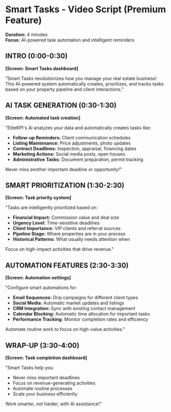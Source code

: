 # Smart Tasks - Video Script (Premium Feature)
**Duration:** 4 minutes  
**Focus:** AI-powered task automation and intelligent reminders

## INTRO (0:00-0:30)
**[Screen: Smart Tasks dashboard]**

"Smart Tasks revolutionizes how you manage your real estate business! This AI-powered system automatically creates, prioritizes, and tracks tasks based on your property pipeline and client interactions."

## AI TASK GENERATION (0:30-1:30)
**[Screen: Automated task creation]**

"EliteKPI's AI analyzes your data and automatically creates tasks like:
- **Follow-up Reminders:** Client communication schedules
- **Listing Maintenance:** Price adjustments, photo updates
- **Contract Deadlines:** Inspection, appraisal, financing dates
- **Marketing Actions:** Social media posts, open houses
- **Administrative Tasks:** Document preparation, permit tracking

Never miss another important deadline or opportunity!"

## SMART PRIORITIZATION (1:30-2:30)
**[Screen: Task priority system]**

"Tasks are intelligently prioritized based on:
- **Financial Impact:** Commission value and deal size
- **Urgency Level:** Time-sensitive deadlines
- **Client Importance:** VIP clients and referral sources
- **Pipeline Stage:** Where properties are in your process
- **Historical Patterns:** What usually needs attention when

Focus on high-impact activities that drive revenue."

## AUTOMATION FEATURES (2:30-3:30)
**[Screen: Automation settings]**

"Configure smart automations for:
- **Email Sequences:** Drip campaigns for different client types
- **Social Media:** Automatic market updates and listings
- **CRM Integration:** Sync with existing contact management
- **Calendar Blocking:** Automatic time allocation for important tasks
- **Performance Tracking:** Monitor completion rates and efficiency

Automate routine work to focus on high-value activities."

## WRAP-UP (3:30-4:00)
**[Screen: Task completion dashboard]**

"Smart Tasks help you:
- Never miss important deadlines
- Focus on revenue-generating activities
- Automate routine processes
- Scale your business efficiently

Work smarter, not harder, with AI assistance!"